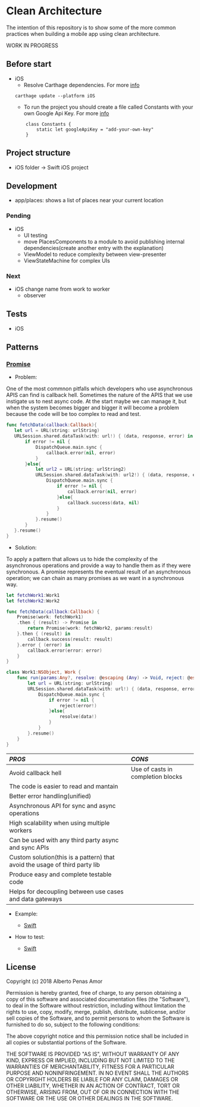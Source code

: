 # Clean Architecture

The intention of this repository is to show some of the more common practices when building a mobile app using clean architecture.

WORK IN PROGRESS

## Before start
* iOS
    * Resolve Carthage dependencies. For more [info](https://github.com/Carthage/Carthage)
    ```
    carthage update --platform iOS
    ```
    * To run the project you should create a file called Constants with your own Google Api Key. For more [info](https://developers.google.com/places/web-service/search)
    ```
        class Constants {
            static let googleApiKey = "add-your-own-key"
        }
    ```

## Project structure
* iOS folder -> Swift iOS project

## Development
* app/places: shows a list of places near your current location

### Pending
* iOS
    * UI testing
    * move PlacesComponents to a module to avoid publishing internal dependencies(create another entry with the explanation)
    * ViewModel to reduce complexity between view-presenter
    * ViewStateMachine for complex UIs

### Next
* iOS
change name from work to worker
    * observer

## Tests
* iOS

## Patterns
### <u>Promise</u>
* Problem:

One of the most commnon pitfalls which developers who use asynchronous APIS can find is callback hell.
Sometimes the nature of the APIS that we use instigate us to nest async code. At the start maybe we can manage it, but when 
the system becomes bigger and bigger it will become a problem because the code will be too complex to read and test.
 ```swift
func fetchData(callback:Callback){
    let url = URL(string: urlString)
    URLSession.shared.dataTask(with: url!) { (data, response, error) in
        if error != nil {
            DispatchQueue.main.sync {
                callback.error(nil, error)
            }
        }else{
            let url2 = URL(string: urlString2)
            URLSession.shared.dataTask(with: url2!) { (data, response, error) in
                DispatchQueue.main.sync {
                    if error != nil {
                        callback.error(nil, error)
                    }else{
                        callback.success(data, nil)
                    }
                }
            }.resume()
        }
    }.resume()
}
 ```
* Solution: 

To apply a pattern that allows us to hide the complexity of the asynchronous operations and provide a way to handle them as if they were synchronous. 
A promise represents the eventual result of an asynchronous operation; we can chain as many promises as we want in a synchronous way.
```swift
let fetchWork1:Work1
let fetchWork2:Work2

func fetchData(callback:Callback) {
    Promise(work: fetchWork1)
    .then { (result) -> Promise in
        return Promise(work: fetchWork2, params:result)
    }.then { (result) in
        callback.success(result: result)
    }.error { (error) in
        callback.error(error: error)
    }
}

class Work1:NSObject, Work {
    func run(params:Any?, resolve: @escaping (Any) -> Void, reject: @escaping Reject) throws {
        let url = URL(string: urlString)
        URLSession.shared.dataTask(with: url!) { (data, response, error) in
            DispatchQueue.main.sync {
                if error != nil {
                    reject(error!)
                }else{
                    resolve(data!)
                }
            }
        }.resume()
    }
}
```
| *PROS* | *CONS* | 
| :---         | :---           | 
| Avoid callback hell | Use of casts in completion blocks |
| The code is easier to read and mantain  | |
| Better error handling(unified) | |
| Asynchronous API for sync and async operations  | |
| High scalability when using multiple workers | |
| Can be used with any third party async and sync APIs | |
| Custom solution(this is a pattern) that avoid the usage of third party lib | |
| Produce easy and complete testable code | |
| Helps for decoupling between use cases and data gateways | |

* Example:
    * [Swift](https://github.com/albertopeam/clean-architecture/blob/master/iOS/CleanArchitecture/core/places/Places.swift)

* How to test:
    * [Swift](https://github.com/albertopeam/clean-architecture/blob/master/iOS/CleanArchitectureTests/core/places/PlacesTest.swift)

## License
Copyright (c) 2018 Alberto Penas Amor

Permission is hereby granted, free of charge, to any person obtaining a copy
of this software and associated documentation files (the "Software"), to deal
in the Software without restriction, including without limitation the rights
to use, copy, modify, merge, publish, distribute, sublicense, and/or sell
copies of the Software, and to permit persons to whom the Software is
furnished to do so, subject to the following conditions:

The above copyright notice and this permission notice shall be included in all
copies or substantial portions of the Software.

THE SOFTWARE IS PROVIDED "AS IS", WITHOUT WARRANTY OF ANY KIND, EXPRESS OR
IMPLIED, INCLUDING BUT NOT LIMITED TO THE WARRANTIES OF MERCHANTABILITY,
FITNESS FOR A PARTICULAR PURPOSE AND NONINFRINGEMENT. IN NO EVENT SHALL THE
AUTHORS OR COPYRIGHT HOLDERS BE LIABLE FOR ANY CLAIM, DAMAGES OR OTHER
LIABILITY, WHETHER IN AN ACTION OF CONTRACT, TORT OR OTHERWISE, ARISING FROM,
OUT OF OR IN CONNECTION WITH THE SOFTWARE OR THE USE OR OTHER DEALINGS IN THE
SOFTWARE.
